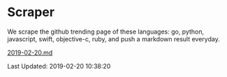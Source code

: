 # Scraper

We scrape the github trending page of these languages: go, python, javascript, swift, objective-c, ruby, and push a markdown result everyday.

[2019-02-20.md](https://github.com/henson/Scraper/blob/master/2019-02-20.md)

Last Updated: 2019-02-20 10:38:20